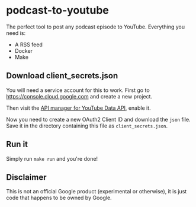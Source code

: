 # podcast-to-youtube

The perfect tool to post any podcast episode to YouTube.
Everything you need is:

- A RSS feed
- Docker
- Make

## Download client_secrets.json

You will need a service account for this to work. First go to https://console.cloud.google.com
and create a new project.

Then visit the [API manager for YouTube Data API](https://console.cloud.google.com/apis/api/youtube/overview),
enable it.

Now you need to create a new OAuth2 Client ID and download the `json` file. Save it in the
directory containing this file as `client_secrets.json`.

## Run it

Simply run `make run` and you're done!

## Disclaimer

This is not an official Google product (experimental or otherwise), it is just
code that happens to be owned by Google.
